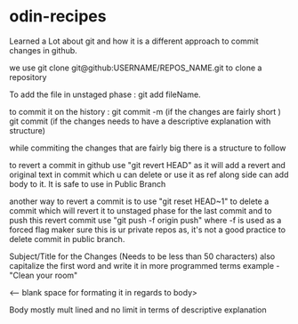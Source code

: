 # odin-recipes

Learned a Lot about git and how it is a different approach to commit changes in github.

we use git clone git@github:USERNAME/REPOS_NAME.git to clone a repository

To add the file in unstaged phase : git add fileName.

to commit it on the history : git commit -m (if the changes are fairly short )
                              git commit (if the changes needs to have a descriptive explanation with structure)

while commiting the changes that are fairly big there is  a structure to follow

to revert a commit in github use "git revert HEAD" as it will add a revert and original text in commit which u can delete or use it as ref
along side can add body to it. It is safe to use in Public Branch

another way to revert a commit is to use "git reset HEAD~1" to delete a commit which will revert it to unstaged phase for the last commit
and to push this revert commit use "git push -f origin push" where -f is used as a forced flag maker sure this is ur private repos as,
it's not a good practice to delete commit in public branch.

Subject/Title for the Changes  (Needs to be less than 50 characters) also capitalize the first word and write it in more programmed terms
example - "Clean your room"

<-- blank space for formating it in regards to body>

Body mostly mult lined and no limit in terms of descriptive explanation

